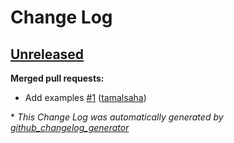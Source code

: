# Change Log

## [Unreleased](https://github.com/voyager-client/java/tree/HEAD)

**Merged pull requests:**

- Add examples [\#1](https://github.com/voyager-client/java/pull/1) ([tamalsaha](https://github.com/tamalsaha))



\* *This Change Log was automatically generated by [github_changelog_generator](https://github.com/skywinder/Github-Changelog-Generator)*